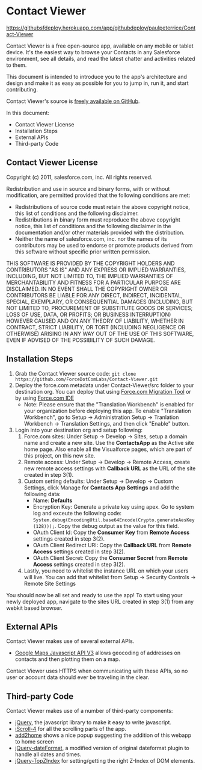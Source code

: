 # Contact Viewer #

https://githubsfdeploy.herokuapp.com/app/githubdeploy/paulpeterrice/Contact-Viewer

Contact Viewer is a free open-source app, available on any mobile or tablet device. It's the easiest way to browse your Contacts in any Salesforce environment, see all details, and read the latest chatter and activities related to them.

This document is intended to introduce you to the app's architecture and design and make it as easy as possible for you to jump in, run it, and start contributing.

Contact Viewer's source is [freely available on GitHub](https://github.com/ForceDotComLabs/Contact-Viewer).

In this document:

- Contact Viewer License
- Installation Steps
- External APIs
- Third-party Code

## Contact Viewer License ##

Copyright (c) 2011, salesforce.com, inc.
All rights reserved.

Redistribution and use in source and binary forms, with or without modification, are permitted provided 
that the following conditions are met:
 
- Redistributions of source code must retain the above copyright notice, this list of conditions and the following disclaimer.
- Redistributions in binary form must reproduce the above copyright notice, this list of conditions and the following disclaimer in the documentation and/or other materials provided with the distribution. 
- Neither the name of salesforce.com, inc. nor the names of its contributors may be used to endorse or promote products derived from this software without specific prior written permission.
 
THIS SOFTWARE IS PROVIDED BY THE COPYRIGHT HOLDERS AND CONTRIBUTORS "AS IS" AND ANY EXPRESS OR IMPLIED WARRANTIES, INCLUDING, BUT NOT LIMITED TO, THE IMPLIED WARRANTIES OF MERCHANTABILITY AND FITNESS FOR A PARTICULAR PURPOSE ARE DISCLAIMED. IN NO EVENT SHALL THE COPYRIGHT OWNER OR CONTRIBUTORS BE LIABLE FOR ANY DIRECT, INDIRECT, INCIDENTAL, SPECIAL, EXEMPLARY, OR CONSEQUENTIAL DAMAGES (INCLUDING, BUT NOT LIMITED TO, PROCUREMENT OF SUBSTITUTE GOODS OR SERVICES; LOSS OF USE, DATA, OR PROFITS; OR BUSINESS INTERRUPTION) HOWEVER CAUSED AND ON ANY THEORY OF LIABILITY, WHETHER IN CONTRACT, STRICT LIABILITY, OR TORT (INCLUDING NEGLIGENCE OR OTHERWISE) ARISING IN ANY WAY OUT OF THE USE OF THIS SOFTWARE, EVEN IF ADVISED OF THE POSSIBILITY OF SUCH DAMAGE.

## Installation Steps ##

1. Grab the Contact Viewer source code: `git clone https://github.com/ForceDotComLabs/Contact-Viewer.git`
2. Deploy the force.com metadata under Contact-Viewer/src folder to your destination org. You can deploy that using [Force.com Migration Tool](http://wiki.developerforce.com/index.php/Force.com_Migration_Tool) or by using [Force.com IDE](http://wiki.developerforce.com/index.php/Force.com_IDE)
    - Note: Please ensure that the "Translation Workbench" is enabled for your organization before deploying this app. To enable "Translation Workbench", go to Setup -> Administration Setup -> Tranlation Workbench -> Translation Settings, and then click "Enable" button.
3. Login into your destination org and setup following:
    1. Force.com sites: Under Setup -> Develop -> Sites, setup a domain name and create a new site. Use the **ContactsApp** as the Active site home page. Also enable all the Visualforce pages, which are part of this project, on this new site.
    2. Remote access: Under Setup -> Develop -> Remote Access, create new remote access settings with **Callback URL** as the URL of the site created in step 3(1).
    3. Custom setting defaults: Under Setup -> Develop -> Custom Settings, click Manage for **Contacts App Settings** and add the following data:
        - Name: **Defaults**
        - Encryption Key: Generate a private key using apex. Go to system log and exceute the following code: `System.debug(EncodingUtil.base64Encode(Crypto.generateAesKey(128)));`. Copy the debug output as the value for this field.
        - OAuth Client Id: Copy the **Consumer Key** from **Remote Access** settings created in step 3(2).
        - OAuth Client Redirect URI: Copy the **Callback URL** from **Remote Access** settings created in step 3(2).
        - OAuth Client Secret: Copy the **Consumer Secret** from **Remote Access** settings created in step 3(2).
    4. Lastly, you need to whitelist the instance URL on which your users will live. You can add that whitelist from Setup -> Security Controls -> Remote Site Settings

You should now be all set and ready to use the app! To start using your newly deployed app, navigate to the sites URL created in step 3(1) from any webkit based browser.

## External APIs ##

Contact Viewer makes use of several external APIs.

- [Google Maps Javascript API V3](http://code.google.com/apis/maps/documentation/javascript/) allows geocoding of addresses on contacts and then plotting them on a map. 

Contact Viewer uses HTTPS when communicating with these APIs, so no user or account data should ever be traveling in the clear.

## Third-party Code ##

Contact Viewer makes use of a number of third-party components:

- [jQuery](http://jquery.com), the javascript library to make it easy to write javascript.
- [iScroll-4](http://cubiq.org/iscroll-4) for all the scrolling parts of the app.
- [add2home](http://cubiq.org/add-to-home-screen) shows a nice popup suggesting the addition of this webapp to home screen
- [jQuery-dateFormat](https://github.com/phstc/jquery-dateFormat), a modified version of original dateformat plugin to handle all dates and times.
- [jQuery-TopZIndex](http://topzindex.googlecode.com/) for setting/getting the right Z-Index of DOM elements.
